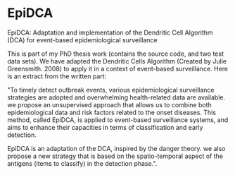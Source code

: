 # EpiDCA
EpiDCA: Adaptation and implementation of the Dendritic Cell Algorithm (DCA) for event-based epidemiological surveillance

This is part of my PhD thesis work (contains the source code, and two test data sets). We have adapted the Dendritic Cells Algorithm (Created by Julie Greensmith. 2008) to apply it in a context of event-based surveillance. Here is an extract from the written part:

"To timely detect outbreak events, various epidemiological surveillance strategies are adopted and overwhelming health-related data are available. 
we propose an unsupervised approach that allows us to combine both epidemiological data and risk factors related to the onset diseases. This method, called EpiDCA, is applied to event-based surveillance systems, and aims to enhance their capacities in terms of classification and early detection.

EpiDCA is an adaptation of the DCA, inspired by the danger theory.
we also propose a new strategy that is based on the spatio-temporal aspect of the antigens (items to classify) in the detection phase.".
